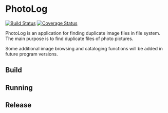 # PhotoLog

[![Build Status](https://travis-ci.org/englishman/photolog.svg)](https://travis-ci.org/englishman/photolog)
[![Coverage Status](https://coveralls.io/repos/englishman/photolog/badge.svg?branch=master)](https://coveralls.io/r/englishman/photolog?branch=master)

PhotoLog is an application for finding duplicate image files in file system. The main purpose is to find duplicate 
files of photo pictures.

Some additional image browsing and cataloging functions will be added in future program versions.  
 
## Build 

## Running

## Release